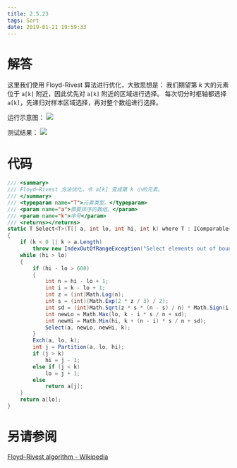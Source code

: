 ```yaml
---
title: 2.5.23
tags: Sort
date: 2019-01-21 19:59:33
---
```


# 解答

这里我们使用 Floyd-Rivest 算法进行优化，大致思想是：
我们期望第 $k$ 大的元素位于 `a[k]` 附近，因此优先对 `a[k]` 附近的区域进行选择。
每次切分时枢轴都选择 `a[k]`，先递归对样本区域选择，再对整个数组进行选择。

运行示意图：
![](./1.gif)

测试结果：
![](./2.png)

# 代码

```csharp
/// <summary>
/// Floyd–Rivest 方法优化，令 a[k] 变成第 k 小的元素。
/// </summary>
/// <typeparam name="T">元素类型。</typeparam>
/// <param name="a">需要排序的数组。</param>
/// <param name="k">序号</param>
/// <returns></returns>
static T Select<T>(T[] a, int lo, int hi, int k) where T : IComparable<T>
{
    if (k < 0 || k > a.Length)
        throw new IndexOutOfRangeException("Select elements out of bounds");          
    while (hi > lo)
    {
        if (hi - lo > 600)
        {
            int n = hi - lo + 1;
            int i = k - lo + 1;
            int z = (int)Math.Log(n);
            int s = (int)(Math.Exp(2 * z / 3) / 2);
            int sd = (int)Math.Sqrt(z * s * (n - s) / n) * Math.Sign(i - n / 2) / 2;
            int newLo = Math.Max(lo, k - i * s / n + sd);
            int newHi = Math.Min(hi, k + (n - i) * s / n + sd);
            Select(a, newLo, newHi, k);
        }
        Exch(a, lo, k);
        int j = Partition(a, lo, hi);
        if (j > k)
            hi = j - 1;
        else if (j < k)
            lo = j + 1;
        else
            return a[j];
    }
    return a[lo];
}
```

# 另请参阅

[Floyd–Rivest algorithm - Wikipedia](https://en.wikipedia.org/wiki/Floyd–Rivest_algorithm)
